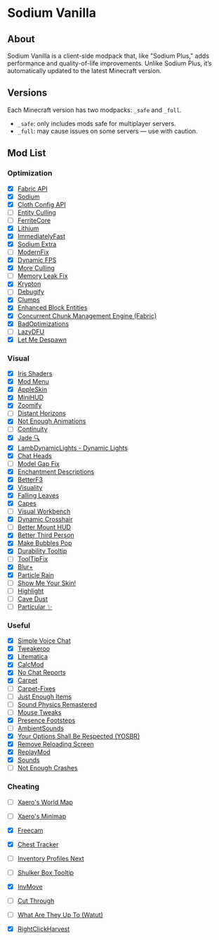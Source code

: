 # Sodium Vanilla

## About

Sodium Vanilla is a client-side modpack that, like "Sodium Plus," adds performance and quality-of-life improvements. Unlike Sodium Plus, it’s automatically updated to the latest Minecraft version.

## Versions

Each Minecraft version has two modpacks: `_safe` and `_full`.

* `_safe`: only includes mods safe for multiplayer servers.
* `_full`: may cause issues on some servers — use with caution.


## Mod List

### Optimization

- [x] [Fabric API](https://modrinth.com/mod/fabric-api)
- [x] [Sodium](https://modrinth.com/mod/sodium)
- [x] [Cloth Config API](https://modrinth.com/mod/cloth-config)
- [ ] [Entity Culling](https://modrinth.com/mod/entityculling)
- [ ] [FerriteCore](https://modrinth.com/mod/ferrite-core)
- [x] [Lithium](https://modrinth.com/mod/lithium)
- [x] [ImmediatelyFast](https://modrinth.com/mod/immediatelyfast)
- [x] [Sodium Extra](https://modrinth.com/mod/sodium-extra)
- [ ] [ModernFix](https://modrinth.com/mod/modernfix)
- [x] [Dynamic FPS](https://modrinth.com/mod/dynamic-fps)
- [x] [More Culling](https://modrinth.com/mod/moreculling)
- [ ] [Memory Leak Fix](https://modrinth.com/mod/memoryleakfix)
- [x] [Krypton](https://modrinth.com/mod/krypton)
- [ ] [Debugify](https://modrinth.com/mod/debugify)
- [x] [Clumps](https://modrinth.com/mod/clumps)
- [x] [Enhanced Block Entities](https://modrinth.com/mod/ebe)
- [x] [Concurrent Chunk Management Engine (Fabric)](https://modrinth.com/mod/c2me-fabric)
- [x] [BadOptimizations](https://modrinth.com/mod/badoptimizations)
- [ ] [LazyDFU](https://modrinth.com/mod/lazydfu)
- [x] [Let Me Despawn](https://modrinth.com/mod/lmd)

### Visual

- [x] [Iris Shaders](https://modrinth.com/mod/iris)
- [x] [Mod Menu](https://modrinth.com/mod/modmenu)
- [x] [AppleSkin](https://modrinth.com/mod/appleskin)
- [x] [MiniHUD](https://modrinth.com/mod/minihud)
- [x] [Zoomify](https://modrinth.com/mod/zoomify)
- [ ] [Distant Horizons](https://modrinth.com/mod/distanthorizons)
- [x] [Not Enough Animations](https://modrinth.com/mod/not-enough-animations)
- [ ] [Continuity](https://modrinth.com/mod/continuity)
- [x] [Jade 🔍](https://modrinth.com/mod/jade)
- [x] [LambDynamicLights - Dynamic Lights](https://modrinth.com/mod/lambdynamiclights)
- [x] [Chat Heads](https://modrinth.com/mod/chat-heads)
- [ ] [Model Gap Fix](https://modrinth.com/mod/modelfix)
- [x] [Enchantment Descriptions](https://modrinth.com/mod/enchantment-descriptions)
- [x] [BetterF3](https://modrinth.com/mod/betterf3)
- [x] [Visuality](https://modrinth.com/mod/visuality)
- [x] [Falling Leaves](https://modrinth.com/mod/fallingleaves)
- [x] [Capes](https://modrinth.com/mod/capes)
- [ ] [Visual Workbench](https://modrinth.com/mod/visual-workbench)
- [x] [Dynamic Crosshair](https://modrinth.com/mod/dynamiccrosshair)
- [ ] [Better Mount HUD](https://modrinth.com/mod/better-mount-hud)
- [x] [Better Third Person](https://modrinth.com/mod/better-third-person)
- [x] [Make Bubbles Pop](https://modrinth.com/mod/make_bubbles_pop)
- [x] [Durability Tooltip](https://modrinth.com/mod/durability-tooltip)
- [ ] [ToolTipFix](https://modrinth.com/mod/tooltipfix)
- [x] [Blur+](https://modrinth.com/mod/blur-plus)
- [x] [Particle Rain](https://modrinth.com/mod/particle-rain)
- [ ] [Show Me Your Skin!](https://modrinth.com/mod/show-me-your-skin)
- [ ] [Highlight](https://modrinth.com/mod/highlight)
- [ ] [Cave Dust](https://modrinth.com/mod/cave-dust)
- [ ] [Particular ✨](https://modrinth.com/mod/particular)

### Useful

- [x] [Simple Voice Chat](https://modrinth.com/mod/simple-voice-chat)
- [x] [Tweakeroo](https://modrinth.com/mod/tweakeroo)
- [x] [Litematica](https://modrinth.com/mod/litematica)
- [x] [CalcMod](https://modrinth.com/mod/calcmod)
- [x] [No Chat Reports](https://modrinth.com/mod/no-chat-reports)
- [x] [Carpet](https://modrinth.com/mod/carpet)
- [ ] [Carpet-Fixes](https://modrinth.com/mod/carpet-fixes)
- [ ] [Just Enough Items](https://modrinth.com/mod/jei)
- [ ] [Sound Physics Remastered](https://modrinth.com/mod/sound-physics-remastered)
- [ ] [Mouse Tweaks](https://modrinth.com/mod/mouse-tweaks)
- [x] [Presence Footsteps](https://modrinth.com/mod/presence-footsteps)
- [ ] [AmbientSounds](https://modrinth.com/mod/ambientsounds)
- [x] [Your Options Shall Be Respected (YOSBR)](https://modrinth.com/mod/yosbr)
- [x] [Remove Reloading Screen](https://modrinth.com/mod/rrls)
- [x] [ReplayMod](https://modrinth.com/mod/replaymod)
- [x] [Sounds](https://modrinth.com/mod/sound)
- [ ] [Not Enough Crashes](https://modrinth.com/mod/notenoughcrashes)

### Cheating

- [ ] [Xaero's World Map](https://modrinth.com/mod/xaeros-world-map)
- [ ] [Xaero's Minimap](https://modrinth.com/mod/xaeros-minimap)
- [x] [Freecam](https://modrinth.com/mod/freecam)
- [x] [Chest Tracker](https://modrinth.com/mod/chest-tracker)
- [ ] [Inventory Profiles Next](https://modrinth.com/mod/inventory-profiles-next)
- [ ] [Shulker Box Tooltip](https://modrinth.com/mod/shulkerboxtooltip)
- [x] [InvMove](https://modrinth.com/mod/invmove)
- [ ] [Cut Through](https://modrinth.com/mod/cut-through)
- [ ] [What Are They Up To (Watut)](https://modrinth.com/mod/what-are-they-up-to)
- [x] [RightClickHarvest](https://modrinth.com/mod/rightclickharvest)

